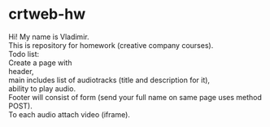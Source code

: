 # crtweb-hw
Hi! My name is Vladimir.  
This is repository for homework (creative company courses).  
Todo list:  
Create a page with  
header,  
main includes list of audiotracks (title and description for it),  
ability to play audio.  
Footer will consist of form (send your full name on same page uses method POST).  
To each audio attach video (iframe).  
